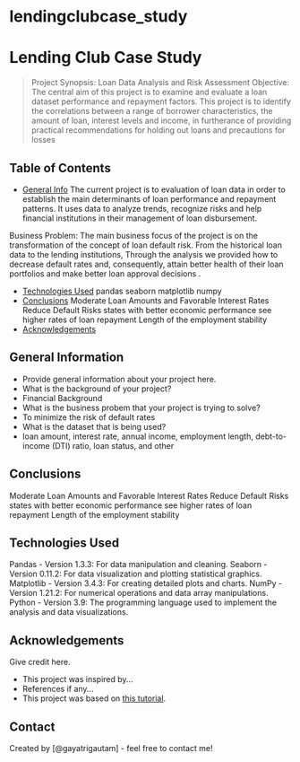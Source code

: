 # lendingclubcase_study
# Lending Club Case Study
> Project Synopsis: Loan Data Analysis and Risk Assessment
> Objective: 
The central aim of this project is to examine and evaluate a loan dataset performance and repayment factors. This project is to identify the correlations between a range of borrower characteristics, the amount of loan, interest levels and income, in furtherance of providing practical recommendations for holding out loans and precautions for losses


## Table of Contents
* [General Info](#general-information)
The current project is to evaluation of loan data in order to establish the main determinants of loan performance and repayment patterns. It uses data to analyze trends, recognize risks and help financial institutions in their management of loan disbursement.

Business Problem: The main business focus of the project is on the transformation of the concept of loan default risk. From the historical loan data to the lending institutions, Through the analysis we provided how to decrease default rates and, consequently, attain better health of their loan portfolios and make better loan approval decisions .
* [Technologies Used](#technologies-used)
pandas
seaborn
matplotlib
numpy
* [Conclusions](#conclusions)
Moderate Loan Amounts and Favorable Interest Rates Reduce Default Risks
states with better economic performance see higher rates of loan repayment
Length of the employment stability
* [Acknowledgements](#acknowledgements)

<!-- Special thanks to Upgrade team & Gratitude to all Mentor (mentor from first module till date)-->

## General Information 
- Provide general information about your project here.
- What is the background of your project?
- Financial Background
- What is the business probem that your project is trying to solve?
- To minimize the risk of default rates
- What is the dataset that is being used?
- loan amount, interest rate, annual income, employment length, debt-to-income (DTI) ratio, loan status, and other

<!-- You don't have to answer all the questions - just the ones relevant to your project. -->

## Conclusions
Moderate Loan Amounts and Favorable Interest Rates Reduce Default Risks
states with better economic performance see higher rates of loan repayment
Length of the employment stability

<!-- You don't have to answer all the questions - just the ones relevant to your project. -->


## Technologies Used
Pandas - Version 1.3.3: For data manipulation and cleaning.
Seaborn - Version 0.11.2: For data visualization and plotting statistical graphics.
Matplotlib - Version 3.4.3: For creating detailed plots and charts.
NumPy - Version 1.21.2: For numerical operations and data array manipulations.
Python - Version 3.9: The programming language used to implement the analysis and data visualizations.

<!-- As the libraries versions keep on changing, it is recommended to mention the version of library used in this project -->

## Acknowledgements
Give credit here.
- This project was inspired by...
- References if any...
- This project was based on [this tutorial](https://www.example.com).


## Contact
Created by [@gayatrigautam] - feel free to contact me!


<!-- Optional -->
<!-- ## License -->
<!-- This project is open source and available under the [... License](). -->

<!-- You don't have to include all sections - just the one's relevant to your project -->
